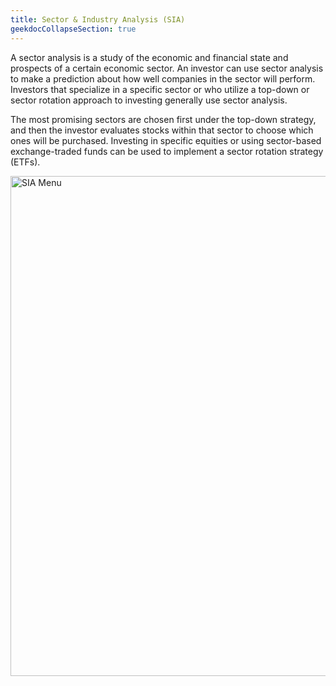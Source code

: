 ```yaml
---
title: Sector & Industry Analysis (SIA)
geekdocCollapseSection: true
---
```

A sector analysis is a study of the economic and financial state and prospects of a certain economic sector. An investor can use sector analysis to make a prediction about how well companies in the sector will perform. Investors that specialize in a specific sector or who utilize a top-down or sector rotation approach to investing generally use sector analysis.

The most promising sectors are chosen first under the top-down strategy, and then the investor evaluates stocks within that sector to choose which ones will be purchased. Investing in specific equities or using sector-based exchange-traded funds can be used to implement a sector rotation strategy (ETFs).

<img src="https://openbb-web-assets.s3.amazonaws.com/docs/sia.png" alt="SIA Menu" width="800"/>
